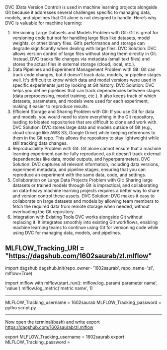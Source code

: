 DVC (Data Version Control) is used in machine learning projects alongside Git because it addresses several challenges specific to managing data, models, and pipelines that Git alone is not designed to handle. Here’s why DVC is valuable for machine learning:

1. Versioning Large Datasets and Models
Problem with Git: Git is great for versioning code but not for handling large files like datasets, model weights, or other binary files. Git’s performance and storage can degrade significantly when dealing with large files.
DVC Solution: DVC allows version control of large files without storing them directly in Git. Instead, DVC tracks file changes via metadata (small text files) and stores the actual files in external storage (cloud, local, etc.).
2. Data Pipelines and Experiment Management
Problem with Git: Git can track code changes, but it doesn't track data, models, or pipeline stages well. It's difficult to know which data and model versions were used in specific experiments just by looking at Git history.
DVC Solution: DVC helps you define pipelines that can track dependencies between stages (data preprocessing, model training, etc.). It also keeps track of which datasets, parameters, and models were used for each experiment, making it easier to reproduce results.
3. Efficient Storage and Sharing
Problem with Git: If you use Git for data and models, you would need to store everything in the Git repository, leading to bloated repositories that are difficult to clone and work with.
DVC Solution: DVC stores large data and models outside of Git (e.g., cloud storage like AWS S3, Google Drive) while keeping references to them in the Git repo. This allows the repository to stay lightweight while still tracking data changes.
4. Reproducibility
Problem with Git: Git alone cannot ensure that a machine learning experiment can be fully reproduced, as it doesn’t track external dependencies like data, model outputs, and hyperparameters.
DVC Solution: DVC captures all relevant information, including data versions, experiment metadata, and pipeline stages, ensuring that you can reproduce an experiment with the same data, code, and settings.
5. Collaboration on Large Data Projects
Problem with Git: Sharing large datasets or trained models through Git is impractical, and collaborating on data-heavy machine learning projects requires a better way to share and version control these assets.
DVC Solution: DVC makes it easy to collaborate on large datasets and models by allowing team members to fetch the required data from remote storage when needed, without overloading the Git repository.
6. Integration with Existing Tools
DVC works alongside Git without replacing it. It integrates smoothly into existing Git workflows, enabling machine learning teams to continue using Git for versioning code while using DVC for managing data, models, and pipelines.


MLFLOW_Tracking_URI = "https://dagshub.com/1602saurab/zl.mlflow"
--------------------------------------------------
import dagshub
dagshub.init(repo_owner='1602saurab', repo_name='zl', mlflow=True)

import mlflow
with mlflow.start_run():
  mlflow.log_param('parameter name', 'value')
  mlflow.log_metric('metric name', 1)

------------------------------------------------------
MLFLOW_Tracking_username = 1602saurab
MLFLOW_Tracking_password = 
pytho script.py 

-----------------------------------------------------

Now open the terminal(bash) and write 
export https://dagshub.com/1602saurab/zl.mlflow

export MLFLOW_Tracking_username = 1602saurab
export MLFLOW_Tracking_password  = 


